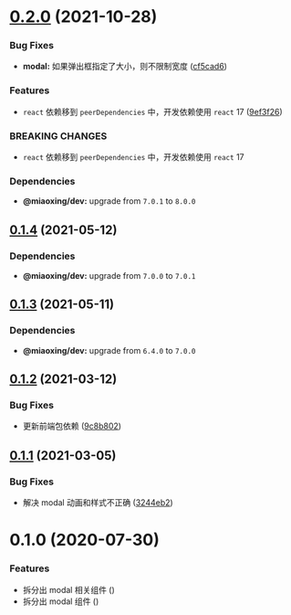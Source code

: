 # [0.2.0](https://github.com/miaoxing/mxjs-modal/compare/v0.1.4...v0.2.0) (2021-10-28)


### Bug Fixes

* **modal:** 如果弹出框指定了大小，则不限制宽度 ([cf5cad6](https://github.com/miaoxing/mxjs-modal/commit/cf5cad6b1590eececda94c4cac637dba5561e20a))


### Features

* `react` 依赖移到 `peerDependencies` 中，开发依赖使用 `react` 17 ([9ef3f26](https://github.com/miaoxing/mxjs-modal/commit/9ef3f26f316f1284c982093cf5b4fa250219aa9e))


### BREAKING CHANGES

* `react` 依赖移到 `peerDependencies` 中，开发依赖使用 `react` 17





### Dependencies

* **@miaoxing/dev:** upgrade from `7.0.1` to `8.0.0`

## [0.1.4](https://github.com/miaoxing/mxjs-modal/compare/v0.1.3...v0.1.4) (2021-05-12)





### Dependencies

* **@miaoxing/dev:** upgrade from `7.0.0` to `7.0.1`

## [0.1.3](https://github.com/miaoxing/mxjs-modal/compare/v0.1.2...v0.1.3) (2021-05-11)





### Dependencies

* **@miaoxing/dev:** upgrade from `6.4.0` to `7.0.0`

## [0.1.2](https://github.com/miaoxing/mxjs-modal/compare/v0.1.1...v0.1.2) (2021-03-12)


### Bug Fixes

* 更新前端包依赖 ([9c8b802](https://github.com/miaoxing/mxjs-modal/commit/9c8b80215a09edb7af1dc0ab3d4d1bd7902ce400))

## [0.1.1](https://github.com/miaoxing/mxjs-modal/compare/v0.1.0...v0.1.1) (2021-03-05)


### Bug Fixes

* 解决 modal 动画和样式不正确 ([3244eb2](https://github.com/miaoxing/mxjs-modal/commit/3244eb229d384b4668e50f124415290dc8a0db10))

# 0.1.0 (2020-07-30)


### Features

* 拆分出 modal 相关组件 ([](https://github.com/miaoxing/mxjs-modal/commit/))
* 拆分出 modal 组件 ([](https://github.com/miaoxing/mxjs-modal/commit/))
